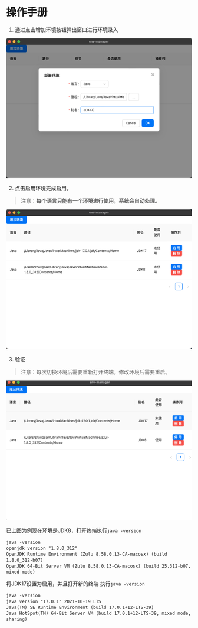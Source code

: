# 操作手册

1. 通过点击增加环境按钮弹出窗口进行环境录入

![image-20240118133108045](images/image-20240118133108045.png)

2.   点击启用环境完成启用。

>   注意：**每个语言只能有一个环境进行使用，系统会自动处理。**

![image-20240118133144371](images/image-20240118133144371.png)

3.   验证

>   注意：每次切换环境后需要重新打开终端。修改环境后需要重启。

![image-20240118133235819](images/image-20240118133235819.png)

已上图为例现在环境是JDK8，打开终端执行`java -version` 

```
java -version
openjdk version "1.8.0_312"
OpenJDK Runtime Environment (Zulu 8.58.0.13-CA-macosx) (build 1.8.0_312-b07)
OpenJDK 64-Bit Server VM (Zulu 8.58.0.13-CA-macosx) (build 25.312-b07, mixed mode)
```

将JDK17设置为启用，并且打开新的终端 执行`java -version` 

```
java -version
java version "17.0.1" 2021-10-19 LTS
Java(TM) SE Runtime Environment (build 17.0.1+12-LTS-39)
Java HotSpot(TM) 64-Bit Server VM (build 17.0.1+12-LTS-39, mixed mode, sharing)
```

